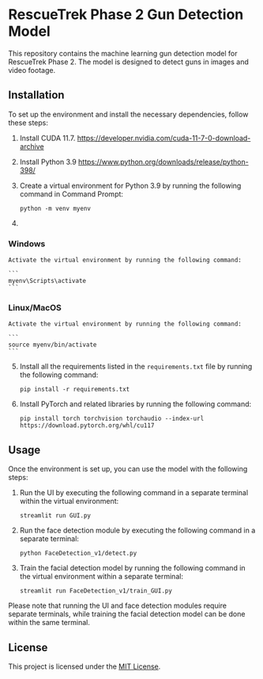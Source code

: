 # RescueTrek Phase 2 Gun Detection Model

This repository contains the machine learning gun detection model for RescueTrek Phase 2. The model is designed to detect guns in images and video footage.

## Installation

To set up the environment and install the necessary dependencies, follow these steps:

1. Install CUDA 11.7. https://developer.nvidia.com/cuda-11-7-0-download-archive
2. Install Python 3.9 https://www.python.org/downloads/release/python-398/
3. Create a virtual environment for Python 3.9 by running the following command in Command Prompt:

    ```
    python -m venv myenv
    ```

4. 
### Windows

    Activate the virtual environment by running the following command:

    ```
    myenv\Scripts\activate
    ```

### Linux/MacOS

    Activate the virtual environment by running the following command:

    ```
    source myenv/bin/activate
    ```

5. Install all the requirements listed in the `requirements.txt` file by running the following command:

    ```
    pip install -r requirements.txt
    ```

6. Install PyTorch and related libraries by running the following command:

    ```
    pip install torch torchvision torchaudio --index-url https://download.pytorch.org/whl/cu117
    ```

## Usage

Once the environment is set up, you can use the model with the following steps:

1. Run the UI by executing the following command in a separate terminal within the virtual environment:

    ```
    streamlit run GUI.py
    ```

2. Run the face detection module by executing the following command in a separate terminal:

    ```
    python FaceDetection_v1/detect.py
    ```

3. Train the facial detection model by running the following command in the virtual environment within a separate terminal:

    ```
    streamlit run FaceDetection_v1/train_GUI.py
    ```

Please note that running the UI and face detection modules require separate terminals, while training the facial detection model can be done within the same terminal.

## License

This project is licensed under the [MIT License](LICENSE).